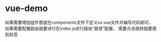 # vue-demo

如果需要增加组件那就在components文件下定义xx.vue文件并编写代码即可，
如果需要配置路由就要进行在index.js进行路由“路径”配置，
需要点击跳转就要用到<router-link></router-link>标签
